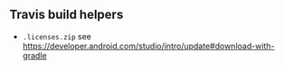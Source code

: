 Travis build helpers
--------------------

- `.licenses.zip` see https://developer.android.com/studio/intro/update#download-with-gradle 
